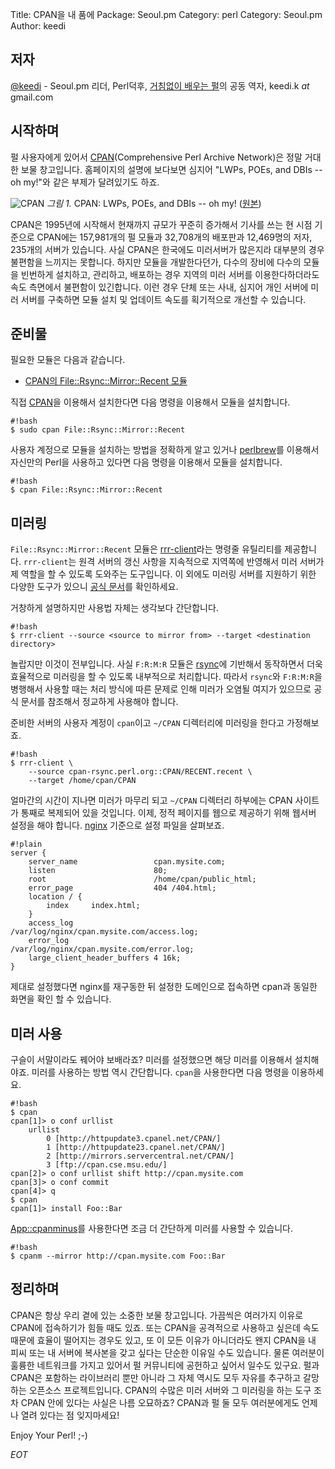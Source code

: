 Title:    CPAN을 내 품에
Package:  Seoul.pm
Category: perl
Category: Seoul.pm
Author:   keedi

저자
-----

[@keedi][twitter-keedi] - Seoul.pm 리더, Perl덕후,
[거침없이 배우는 펄][yes24-4433208]의 공동 역자, keedi.k _at_ gmail.com


시작하며
---------

펄 사용자에게 있어서 [CPAN][cpan](Comprehensive Perl Archive Network)은 정말 거대한 보물 창고입니다.
홈페이지의 설명에 보다보면 심지어 "LWPs, POEs, and DBIs -- oh my!"와 같은 부제가 달려있기도 하죠.

![CPAN][img-1-resize]
*그림 1.* CPAN: LWPs, POEs, and DBIs -- oh my! ([원본][img-1])

CPAN은 1995년에 시작해서 현재까지 규모가 꾸준히 증가해서 기사를 쓰는 현 시점 기준으로
CPAN에는 157,981개의 펄 모듈과 32,708개의 배포판과 12,469명의 저자, 235개의 서버가 있습니다.
사실 CPAN은 한국에도 미러서버가 많은지라 대부분의 경우 불편함을 느끼지는 못합니다.
하지만 모듈을 개발한다던가, 다수의 장비에 다수의 모듈을 빈번하게 설치하고, 관리하고,
배포하는 경우 지역의 미러 서버를 이용한다하더라도 속도 측면에서 불편함이 있긴합니다.
이런 경우 단체 또는 사내, 심지어 개인 서버에 미러 서버를 구축하면 모듈 설치 및
업데이트 속도를 획기적으로 개선할 수 있습니다.


준비물
-------

필요한 모듈은 다음과 같습니다.

- [CPAN의 File::Rsync::Mirror::Recent 모듈][cpan-file-rsync-mirror-recent]

직접 [CPAN][cpan]을 이용해서 설치한다면 다음 명령을 이용해서 모듈을 설치합니다.

    #!bash
    $ sudo cpan File::Rsync::Mirror::Recent

사용자 계정으로 모듈을 설치하는 방법을 정확하게 알고 있거나
[perlbrew][home-perlbrew]를 이용해서 자신만의 Perl을 사용하고 있다면
다음 명령을 이용해서 모듈을 설치합니다.

    #!bash
    $ cpan File::Rsync::Mirror::Recent


미러링
-------

`File::Rsync::Mirror::Recent` 모듈은 [rrr-client][cpan-file-rsync-mirror-recent-bin-rrr-client]라는
명령줄 유틸리티를 제공합니다.  `rrr-client`는 원격 서버의 갱신 사항을 지속적으로
지역쪽에 반영해서 미러 서버가 제 역할을 할 수 있도록 도와주는 도구입니다.
이 외에도 미러링 서버를 지원하기 위한 다양한 도구가 있으니 [공식 문서][cpan-file-rsync-mirror-recent]를 확인하세요.

거창하게 설명하지만 사용법 자체는 생각보다 간단합니다.

    #!bash
    $ rrr-client --source <source to mirror from> --target <destination directory>

놀랍지만 이것이 전부입니다. 사실 `F:R:M:R` 모듈은 [rsync][home-rsync]에 기반해서 동작하면서
더욱 효율적으로 미러링을 할 수 있도록 내부적으로 처리합니다.
따라서 `rsync`와 `F:R:M:R`을 병행해서 사용할 때는 처리 방식에 따른 문제로 인해
미러가 오염될 여지가 있으므로 공식 문서를 참조해서 정교하게 사용해야 합니다.

준비한 서버의 사용자 계정이 `cpan`이고 `~/CPAN` 디렉터리에 미러링을 한다고 가정해보죠.

    #!bash
    $ rrr-client \
        --source cpan-rsync.perl.org::CPAN/RECENT.recent \
        --target /home/cpan/CPAN

얼마간의 시간이 지나면 미러가 마무리 되고 `~/CPAN` 디렉터리 하부에는 CPAN 사이트가
통째로 복제되어 있을 것입니다. 이제, 정적 페이지를 웹으로 제공하기 위해 웹서버 설정을
해야 합니다. [nginx][home-nginx] 기준으로 설정 파일을 살펴보죠.

    #!plain
    server {
        server_name                 cpan.mysite.com;
        listen                      80;
        root                        /home/cpan/public_html;
        error_page                  404 /404.html;
        location / {
            index     index.html;
        }
        access_log                  /var/log/nginx/cpan.mysite.com/access.log;
        error_log                   /var/log/nginx/cpan.mysite.com/error.log;
        large_client_header_buffers 4 16k;
    }

제대로 설정했다면 nginx를 재구동한 뒤 설정한 도메인으로 접속하면 cpan과 동일한 화면을
확인 할 수 있습니다.


미러 사용
----------

구슬이 서말이라도 꿰어야 보배라죠? 미러를 설정했으면 해당 미러를 이용해서 설치해야죠.
미러를 사용하는 방법 역시 간단합니다. `cpan`을 사용한다면 다음 명령을 이용하세요.

    #!bash
    $ cpan
    cpan[1]> o conf urllist
        urllist           
            0 [http://httpupdate3.cpanel.net/CPAN/]
            1 [http://httpupdate23.cpanel.net/CPAN/]
            2 [http://mirrors.servercentral.net/CPAN/]
            3 [ftp://cpan.cse.msu.edu/]
    cpan[2]> o conf urllist shift http://cpan.mysite.com
    cpan[3]> o conf commit
    cpan[4]> q
    $ cpan
    cpan[1]> install Foo::Bar

[App::cpanminus][cpan-app-cpanminus]를 사용한다면 조금 더 간단하게 미러를 사용할 수 있습니다.

    #!bash
    $ cpanm --mirror http://cpan.mysite.com Foo::Bar


정리하며
---------

CPAN은 항상 우리 곁에 있는 소중한 보물 창고입니다.
가끔씩은 여러가지 이유로 CPAN에 접속하기가 힘들 때도 있죠.
또는 CPAN을 공격적으로 사용하고 싶은데 속도 때문에 효율이 떨어지는 경우도 있고,
또 이 모든 이유가 아니더라도 왠지 CPAN을 내 피씨 또는 내 서버에 복사본을 갖고
싶다는 단순한 이유일 수도 있습니다.
물론 여러분이 훌륭한 네트워크를 가지고 있어서 펄 커뮤니티에 공헌하고 싶어서 일수도 있구요.
펄과 CPAN은 포함하는 라이브러리 뿐만 아니라 그 자체 역시도 모두 자유를 추구하고
갈망하는 오픈소스 프로젝트입니다.
CPAN의 수많은 미러 서버와 그 미러링을 하는 도구 조차 CPAN 안에 있다는 사실은 나름 오묘하죠?
CPAN과 펄 둘 모두 여러분에게도 언제나 열려 있다는 점 잊지마세요!

Enjoy Your Perl! ;-)

_EOT_


[img-1]:          2015-12-01-1.png

[img-1-resize]:   2015-12-01-1_r.png

[cpan-app-cpanminus]:                           https://metacpan.org/pod/App::cpanminus
[cpan-file-rsync-mirror-recent-bin-rrr-client]: https://metacpan.org/pod/distribution/File-Rsync-Mirror-Recent/bin/rrr-client
[cpan-file-rsync-mirror-recent]:                https://metacpan.org/pod/File::Rsync::Mirror::Recent
[cpan]:                                         http://www.cpan.org/
[home-nginx]:                                   http://nginx.org/
[home-perlbrew]:                                http://perlbrew.pl/
[home-rsync]:                                   https://rsync.samba.org/
[twitter-keedi]:                                http://twitter.com/#!/keedi
[yes24-4433208]:                                http://www.yes24.com/24/goods/4433208
